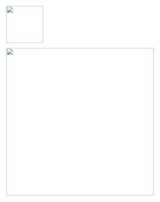 <p href="https://github.com/ItsLincon" target="blank"><img align="center" src="https://i.imgur.com/K4wCdLU.png" height="100" /></p>
<img align="center" src="https://github-readme-stats.vercel.app/api?username=ItsLincon&show_icons=true&theme=ADD_THEME_HERE" width="400">
